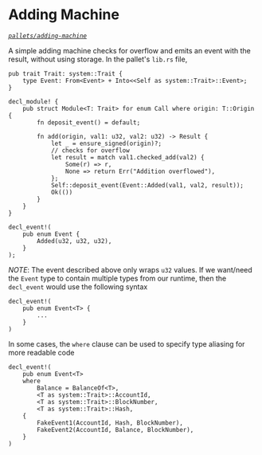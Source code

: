 # Adding Machine
*[`pallets/adding-machine`](https://github.com/substrate-developer-hub/recipes/tree/master/pallets/adding-machine)*

A simple adding machine checks for overflow and emits an event with the result, without using storage. In the pallet's `lib.rs` file,

```rust, ignore
pub trait Trait: system::Trait {
    type Event: From<Event> + Into<<Self as system::Trait>::Event>;
}

decl_module! {
    pub struct Module<T: Trait> for enum Call where origin: T::Origin {
        fn deposit_event() = default;

        fn add(origin, val1: u32, val2: u32) -> Result {
            let _ = ensure_signed(origin)?;
            // checks for overflow
            let result = match val1.checked_add(val2) {
                Some(r) => r,
                None => return Err("Addition overflowed"),
            };
            Self::deposit_event(Event::Added(val1, val2, result));
            Ok(())
        }
    }
}

decl_event!(
    pub enum Event {
        Added(u32, u32, u32),
    }
);
```

*NOTE*: The event described above only wraps `u32` values. If we want/need the `Event` type to contain multiple types from our runtime, then the `decl_event` would use the following syntax

```rust, ignore
decl_event!(
    pub enum Event<T> {
        ...
    }
)
```

In some cases, the `where` clause can be used to specify type aliasing for more readable code

```rust, ignore
decl_event!(
    pub enum Event<T>
    where
        Balance = BalanceOf<T>,
        <T as system::Trait>::AccountId,
        <T as system::Trait>::BlockNumber,
        <T as system::Trait>::Hash,
    {
        FakeEvent1(AccountId, Hash, BlockNumber),
        FakeEvent2(AccountId, Balance, BlockNumber),
    }
)
```
